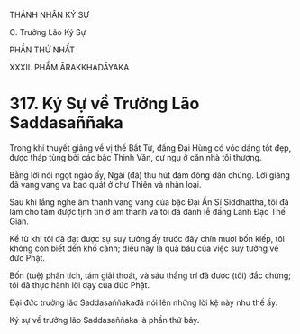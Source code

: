 THÁNH NHÂN KÝ SỰ

C. Trưởng Lão Ký Sự

PHẦN THỨ NHẤT

XXXII. PHẨM ĀRAKKHADĀYAKA

# 317. Ký Sự về Trưởng Lão Saddasaññaka

Trong khi thuyết giảng về vị thế Bất Tử, đấng Đại Hùng có vóc dáng tốt đẹp, được tháp tùng bởi các bậc Thinh Văn, cư ngụ ở căn nhà tối thượng.

Bằng lời nói ngọt ngào ấy, Ngài (đã) thu hút đám đông dân chúng. Lời giảng đã vang vang và bao quát ở chư Thiên và nhân loại.

Sau khi lắng nghe âm thanh vang vang của bậc Đại Ẩn Sĩ Siddhattha, tôi đã làm cho tâm được tịnh tín ở âm thanh và tôi đã đảnh lễ đấng Lãnh Đạo Thế Gian.

Kể từ khi tôi đã đạt được sự suy tưởng ấy trước đây chín mươi bốn kiếp, tôi không còn biết đến khổ cảnh; điều này là quả báu của việc suy tưởng về đức Phật.

Bốn (tuệ) phân tích, tám giải thoát, và sáu thắng trí đã được (tôi) đắc chứng; tôi đã thực hành lời dạy của đức Phật.

Đại đức trưởng lão Saddasaññakađã nói lên những lời kệ này như thế ấy.

Ký sự về trưởng lão Saddasaññaka là phần thứ bảy.
